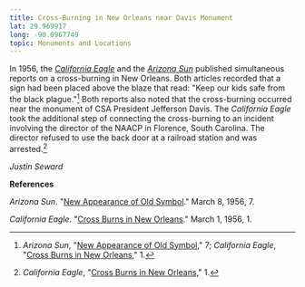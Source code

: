 ```yaml
---
title: Cross-Burning in New Orleans near Davis Monument
lat: 29.969917
long: -90.0967749
topic: Monuments and Locations
---
```

In 1956, the *[California Eagle](https://www.newspapers.com/paper/california-eagle/26218/)* and the *[Arizona Sun](https://www.newspapers.com/paper/arizona-sun/30420/)* published simultaneous reports on a cross-burning in New Orleans. Both articles recorded that a sign had been placed above the blaze that read: "Keep our kids safe from the black plague."[^1] Both reports also noted that the cross-burning occurred near the monument of CSA President Jefferson Davis. The *California Eagle* took the additional step of connecting the cross-burning to an incident involving the director of the NAACP in Florence, South Carolina. The director refused to use the back door at a railroad station and was arrested.[^2]

[^1]: *Arizona Sun*, "[New Appearance of Old Symbol](https://www.newspapers.com/paper/arizona-sun/30420/)," 7; *California Eagle*, "[Cross Burns in New Orleans](https://www.newspapers.com/paper/california-eagle/26218/)," 1.

[^2]: *California Eagle*, "[Cross Burns in New Orleans](https://www.newspapers.com/paper/california-eagle/26218/)," 1.

*Justin Seward*

**References**

*Arizona Sun*. "[New Appearance of Old Symbol](https://www.newspapers.com/paper/arizona-sun/30420/)." March 8, 1956, 7.

*California Eagle*. "[Cross Burns in New Orleans](https://www.newspapers.com/paper/california-eagle/26218/)." March 1, 1956, 1.
